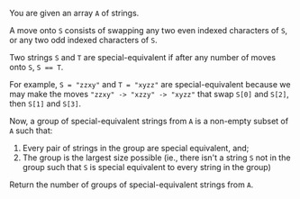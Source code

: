 You are given an array `A` of strings.

A move onto `S` consists of swapping any two even indexed characters of `S`, or any two odd indexed characters of `S`.

Two strings `S` and `T` are special-equivalent if after any number of moves onto `S`, `S == T`.

For example, `S = "zzxy"` and `T = "xyzz"` are special-equivalent because we may make the moves `"zzxy" -> "xzzy" -> "xyzz"` that swap `S[0]` and `S[2]`, then `S[1]` and `S[3]`.

Now, a group of special-equivalent strings from `A` is a non-empty subset of `A` such that:

1. Every pair of strings in the group are special equivalent, and;
2. The group is the largest size possible (ie., there isn't a string `S` not in the group such that `S` is special equivalent to every string in the group)

Return the number of groups of special-equivalent strings from `A`.